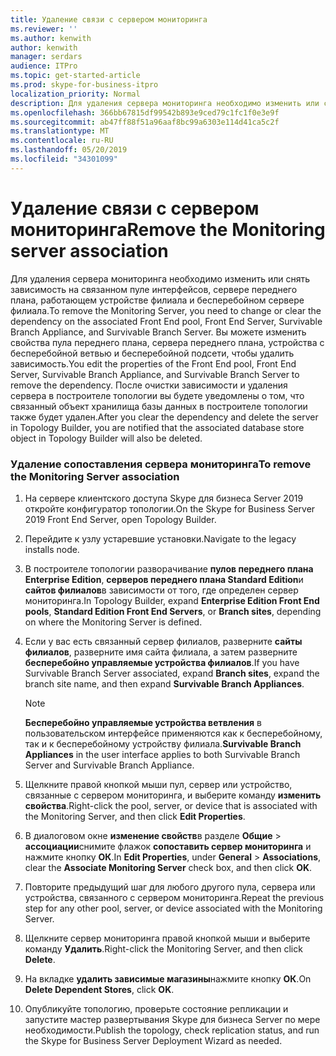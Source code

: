 ```yaml
---
title: Удаление связи с сервером мониторинга
ms.reviewer: ''
ms.author: kenwith
author: kenwith
manager: serdars
audience: ITPro
ms.topic: get-started-article
ms.prod: skype-for-business-itpro
localization_priority: Normal
description: Для удаления сервера мониторинга необходимо изменить или снять зависимость на связанном пуле интерфейсов, сервере переднего плана, работающем устройстве филиала и бесперебойном сервере подразделения. Вы можете изменить свойства пула переднего плана, сервер переднего плана, бесперебойно работающее устройство филиалов и бесперебойный сервер филиала, чтобы удалить зависимость. После очистки зависимости и удаления сервера в построителе топологии вы будете уведомлены о том, что связанный объект хранилища базы данных в построителе топологии также будет удален.
ms.openlocfilehash: 366bb67815df99542b893e9ced79c1fc1f0e3e9f
ms.sourcegitcommit: ab47ff88f51a96aaf8bc99a6303e114d41ca5c2f
ms.translationtype: MT
ms.contentlocale: ru-RU
ms.lasthandoff: 05/20/2019
ms.locfileid: "34301099"
---
```

# <a name="remove-the-monitoring-server-association"></a><span data-ttu-id="bde78-105">Удаление связи с сервером мониторинга</span><span class="sxs-lookup"><span data-stu-id="bde78-105">Remove the Monitoring server association</span></span>

<span data-ttu-id="bde78-106">Для удаления сервера мониторинга необходимо изменить или снять зависимость на связанном пуле интерфейсов, сервере переднего плана, работающем устройстве филиала и бесперебойном сервере филиала.</span><span class="sxs-lookup"><span data-stu-id="bde78-106">To remove the Monitoring Server, you need to change or clear the dependency on the associated Front End pool, Front End Server, Survivable Branch Appliance, and Survivable Branch Server.</span></span> <span data-ttu-id="bde78-107">Вы можете изменить свойства пула переднего плана, сервера переднего плана, устройства с бесперебойной ветвью и бесперебойной подсети, чтобы удалить зависимость.</span><span class="sxs-lookup"><span data-stu-id="bde78-107">You edit the properties of the Front End pool, Front End Server, Survivable Branch Appliance, and Survivable Branch Server to remove the dependency.</span></span> <span data-ttu-id="bde78-108">После очистки зависимости и удаления сервера в построителе топологии вы будете уведомлены о том, что связанный объект хранилища базы данных в построителе топологии также будет удален.</span><span class="sxs-lookup"><span data-stu-id="bde78-108">After you clear the dependency and delete the server in Topology Builder, you are notified that the associated database store object in Topology Builder will also be deleted.</span></span>
  
### <a name="to-remove-the-monitoring-server-association"></a><span data-ttu-id="bde78-109">Удаление сопоставления сервера мониторинга</span><span class="sxs-lookup"><span data-stu-id="bde78-109">To remove the Monitoring Server association</span></span>

1. <span data-ttu-id="bde78-110">На сервере клиентского доступа Skype для бизнеса Server 2019 откройте конфигуратор топологии.</span><span class="sxs-lookup"><span data-stu-id="bde78-110">On the Skype for Business Server 2019 Front End Server, open Topology Builder.</span></span>
    
2. <span data-ttu-id="bde78-111">Перейдите к узлу устаревшие установки.</span><span class="sxs-lookup"><span data-stu-id="bde78-111">Navigate to the legacy installs node.</span></span>
    
3. <span data-ttu-id="bde78-112">В построителе топологии разворачивание **пулов переднего плана Enterprise Edition**, **серверов переднего плана Standard Edition**и **сайтов филиалов**в зависимости от того, где определен сервер мониторинга.</span><span class="sxs-lookup"><span data-stu-id="bde78-112">In Topology Builder, expand **Enterprise Edition Front End pools**, **Standard Edition Front End Servers**, or **Branch sites**, depending on where the Monitoring Server is defined.</span></span>
    
4. <span data-ttu-id="bde78-113">Если у вас есть связанный сервер филиалов, разверните **сайты филиалов**, разверните имя сайта филиала, а затем разверните **бесперебойно управляемые устройства филиалов**.</span><span class="sxs-lookup"><span data-stu-id="bde78-113">If you have Survivable Branch Server associated, expand **Branch sites**, expand the branch site name, and then expand **Survivable Branch Appliances**.</span></span>
    
    > [!NOTE]
    > <span data-ttu-id="bde78-114">**Бесперебойно управляемые устройства ветвления** в пользовательском интерфейсе применяются как к бесперебойному, так и к бесперебойному устройству филиала.</span><span class="sxs-lookup"><span data-stu-id="bde78-114">**Survivable Branch Appliances** in the user interface applies to both Survivable Branch Server and Survivable Branch Appliance.</span></span> 
  
5. <span data-ttu-id="bde78-115">Щелкните правой кнопкой мыши пул, сервер или устройство, связанные с сервером мониторинга, и выберите команду **изменить свойства**.</span><span class="sxs-lookup"><span data-stu-id="bde78-115">Right-click the pool, server, or device that is associated with the Monitoring Server, and then click **Edit Properties**.</span></span>
    
6. <span data-ttu-id="bde78-116">В диалоговом окне **изменение свойств**в разделе **Общие** > **ассоциации**снимите флажок **сопоставить сервер мониторинга** и нажмите кнопку **ОК**.</span><span class="sxs-lookup"><span data-stu-id="bde78-116">In **Edit Properties**, under **General** > **Associations**, clear the **Associate Monitoring Server** check box, and then click **OK**.</span></span>
    
7. <span data-ttu-id="bde78-117">Повторите предыдущий шаг для любого другого пула, сервера или устройства, связанного с сервером мониторинга.</span><span class="sxs-lookup"><span data-stu-id="bde78-117">Repeat the previous step for any other pool, server, or device associated with the Monitoring Server.</span></span>
    
8. <span data-ttu-id="bde78-118">Щелкните сервер мониторинга правой кнопкой мыши и выберите команду **Удалить**.</span><span class="sxs-lookup"><span data-stu-id="bde78-118">Right-click the Monitoring Server, and then click **Delete**.</span></span> 
    
9. <span data-ttu-id="bde78-119">На вкладке **удалить зависимые магазины**нажмите кнопку **ОК**.</span><span class="sxs-lookup"><span data-stu-id="bde78-119">On **Delete Dependent Stores**, click **OK**.</span></span>
    
10. <span data-ttu-id="bde78-120">Опубликуйте топологию, проверьте состояние репликации и запустите мастер развертывания Skype для бизнеса Server по мере необходимости.</span><span class="sxs-lookup"><span data-stu-id="bde78-120">Publish the topology, check replication status, and run the Skype for Business Server Deployment Wizard as needed.</span></span> 
    

